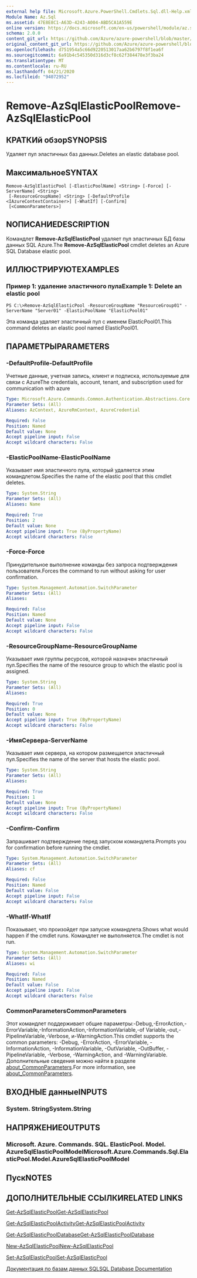 ```yaml
---
external help file: Microsoft.Azure.PowerShell.Cmdlets.Sql.dll-Help.xml
Module Name: Az.Sql
ms.assetid: 47E8E8C1-A63D-4243-A004-ABD5CA1A559E
online version: https://docs.microsoft.com/en-us/powershell/module/az.sql/remove-azsqlelasticpool
schema: 2.0.0
content_git_url: https://github.com/Azure/azure-powershell/blob/master/src/Sql/Sql/help/Remove-AzSqlElasticPool.md
original_content_git_url: https://github.com/Azure/azure-powershell/blob/master/src/Sql/Sql/help/Remove-AzSqlElasticPool.md
ms.openlocfilehash: d751954a5c66d9220513017aa62b6797f8f1ea6f
ms.sourcegitcommit: 6a91b4c545350d316d3cf8c62f384478e3f3ba24
ms.translationtype: MT
ms.contentlocale: ru-RU
ms.lasthandoff: 04/21/2020
ms.locfileid: "94072952"
---
```

# <span data-ttu-id="c39a4-101">Remove-AzSqlElasticPool</span><span class="sxs-lookup"><span data-stu-id="c39a4-101">Remove-AzSqlElasticPool</span></span>

## <span data-ttu-id="c39a4-102">КРАТКИй обзор</span><span class="sxs-lookup"><span data-stu-id="c39a4-102">SYNOPSIS</span></span>
<span data-ttu-id="c39a4-103">Удаляет пул эластичных баз данных.</span><span class="sxs-lookup"><span data-stu-id="c39a4-103">Deletes an elastic database pool.</span></span>

## <span data-ttu-id="c39a4-104">Максимальное</span><span class="sxs-lookup"><span data-stu-id="c39a4-104">SYNTAX</span></span>

```
Remove-AzSqlElasticPool [-ElasticPoolName] <String> [-Force] [-ServerName] <String>
 [-ResourceGroupName] <String> [-DefaultProfile <IAzureContextContainer>] [-WhatIf] [-Confirm]
 [<CommonParameters>]
```

## <span data-ttu-id="c39a4-105">NОПИСАНИЕ</span><span class="sxs-lookup"><span data-stu-id="c39a4-105">DESCRIPTION</span></span>
<span data-ttu-id="c39a4-106">Командлет **Remove-AzSqlElasticPool** удаляет пул эластичных БД базы данных SQL Azure.</span><span class="sxs-lookup"><span data-stu-id="c39a4-106">The **Remove-AzSqlElasticPool** cmdlet deletes an Azure SQL Database elastic pool.</span></span>

## <span data-ttu-id="c39a4-107">ИЛЛЮСТРИРУЮТ</span><span class="sxs-lookup"><span data-stu-id="c39a4-107">EXAMPLES</span></span>

### <span data-ttu-id="c39a4-108">Пример 1: удаление эластичного пула</span><span class="sxs-lookup"><span data-stu-id="c39a4-108">Example 1: Delete an elastic pool</span></span>
```
PS C:\>Remove-AzSqlElasticPool -ResourceGroupName "ResourceGroup01" -ServerName "Server01" -ElasticPoolName "ElasticPool01"
```

<span data-ttu-id="c39a4-109">Эта команда удаляет эластичный пул с именем ElasticPool01.</span><span class="sxs-lookup"><span data-stu-id="c39a4-109">This command deletes an elastic pool named ElasticPool01.</span></span>

## <span data-ttu-id="c39a4-110">ПАРАМЕТРЫ</span><span class="sxs-lookup"><span data-stu-id="c39a4-110">PARAMETERS</span></span>

### <span data-ttu-id="c39a4-111">-DefaultProfile</span><span class="sxs-lookup"><span data-stu-id="c39a4-111">-DefaultProfile</span></span>
<span data-ttu-id="c39a4-112">Учетные данные, учетная запись, клиент и подписка, используемые для связи с Azure</span><span class="sxs-lookup"><span data-stu-id="c39a4-112">The credentials, account, tenant, and subscription used for communication with azure</span></span>

```yaml
Type: Microsoft.Azure.Commands.Common.Authentication.Abstractions.Core.IAzureContextContainer
Parameter Sets: (All)
Aliases: AzContext, AzureRmContext, AzureCredential

Required: False
Position: Named
Default value: None
Accept pipeline input: False
Accept wildcard characters: False
```

### <span data-ttu-id="c39a4-113">-ElasticPoolName</span><span class="sxs-lookup"><span data-stu-id="c39a4-113">-ElasticPoolName</span></span>
<span data-ttu-id="c39a4-114">Указывает имя эластичного пула, который удаляется этим командлетом.</span><span class="sxs-lookup"><span data-stu-id="c39a4-114">Specifies the name of the elastic pool that this cmdlet deletes.</span></span>

```yaml
Type: System.String
Parameter Sets: (All)
Aliases: Name

Required: True
Position: 2
Default value: None
Accept pipeline input: True (ByPropertyName)
Accept wildcard characters: False
```

### <span data-ttu-id="c39a4-115">-Force</span><span class="sxs-lookup"><span data-stu-id="c39a4-115">-Force</span></span>
<span data-ttu-id="c39a4-116">Принудительное выполнение команды без запроса подтверждения пользователя.</span><span class="sxs-lookup"><span data-stu-id="c39a4-116">Forces the command to run without asking for user confirmation.</span></span>

```yaml
Type: System.Management.Automation.SwitchParameter
Parameter Sets: (All)
Aliases:

Required: False
Position: Named
Default value: None
Accept pipeline input: False
Accept wildcard characters: False
```

### <span data-ttu-id="c39a4-117">-ResourceGroupName</span><span class="sxs-lookup"><span data-stu-id="c39a4-117">-ResourceGroupName</span></span>
<span data-ttu-id="c39a4-118">Указывает имя группы ресурсов, которой назначен эластичный пул.</span><span class="sxs-lookup"><span data-stu-id="c39a4-118">Specifies the name of the resource group to which the elastic pool is assigned.</span></span>

```yaml
Type: System.String
Parameter Sets: (All)
Aliases:

Required: True
Position: 0
Default value: None
Accept pipeline input: True (ByPropertyName)
Accept wildcard characters: False
```

### <span data-ttu-id="c39a4-119">-ИмяСервера</span><span class="sxs-lookup"><span data-stu-id="c39a4-119">-ServerName</span></span>
<span data-ttu-id="c39a4-120">Указывает имя сервера, на котором размещается эластичный пул.</span><span class="sxs-lookup"><span data-stu-id="c39a4-120">Specifies the name of the server that hosts the elastic pool.</span></span>

```yaml
Type: System.String
Parameter Sets: (All)
Aliases:

Required: True
Position: 1
Default value: None
Accept pipeline input: True (ByPropertyName)
Accept wildcard characters: False
```

### <span data-ttu-id="c39a4-121">-Confirm</span><span class="sxs-lookup"><span data-stu-id="c39a4-121">-Confirm</span></span>
<span data-ttu-id="c39a4-122">Запрашивает подтверждение перед запуском командлета.</span><span class="sxs-lookup"><span data-stu-id="c39a4-122">Prompts you for confirmation before running the cmdlet.</span></span>

```yaml
Type: System.Management.Automation.SwitchParameter
Parameter Sets: (All)
Aliases: cf

Required: False
Position: Named
Default value: False
Accept pipeline input: False
Accept wildcard characters: False
```

### <span data-ttu-id="c39a4-123">-WhatIf</span><span class="sxs-lookup"><span data-stu-id="c39a4-123">-WhatIf</span></span>
<span data-ttu-id="c39a4-124">Показывает, что произойдет при запуске командлета.</span><span class="sxs-lookup"><span data-stu-id="c39a4-124">Shows what would happen if the cmdlet runs.</span></span>
<span data-ttu-id="c39a4-125">Командлет не выполняется.</span><span class="sxs-lookup"><span data-stu-id="c39a4-125">The cmdlet is not run.</span></span>

```yaml
Type: System.Management.Automation.SwitchParameter
Parameter Sets: (All)
Aliases: wi

Required: False
Position: Named
Default value: False
Accept pipeline input: False
Accept wildcard characters: False
```

### <span data-ttu-id="c39a4-126">CommonParameters</span><span class="sxs-lookup"><span data-stu-id="c39a4-126">CommonParameters</span></span>
<span data-ttu-id="c39a4-127">Этот командлет поддерживает общие параметры:-Debug,-ErrorAction,-ErrorVariable,-InformationAction,-InformationVariable,-of Variable,-out,-PipelineVariable,-Verbose, и-WarningAction.</span><span class="sxs-lookup"><span data-stu-id="c39a4-127">This cmdlet supports the common parameters: -Debug, -ErrorAction, -ErrorVariable, -InformationAction, -InformationVariable, -OutVariable, -OutBuffer, -PipelineVariable, -Verbose, -WarningAction, and -WarningVariable.</span></span> <span data-ttu-id="c39a4-128">Дополнительные сведения можно найти в разделе [about_CommonParameters](http://go.microsoft.com/fwlink/?LinkID=113216).</span><span class="sxs-lookup"><span data-stu-id="c39a4-128">For more information, see [about_CommonParameters](http://go.microsoft.com/fwlink/?LinkID=113216).</span></span>

## <span data-ttu-id="c39a4-129">ВХОДНЫЕ данные</span><span class="sxs-lookup"><span data-stu-id="c39a4-129">INPUTS</span></span>

### <span data-ttu-id="c39a4-130">System. String</span><span class="sxs-lookup"><span data-stu-id="c39a4-130">System.String</span></span>

## <span data-ttu-id="c39a4-131">НАПРЯЖЕНИЕ</span><span class="sxs-lookup"><span data-stu-id="c39a4-131">OUTPUTS</span></span>

### <span data-ttu-id="c39a4-132">Microsoft. Azure. Commands. SQL. ElasticPool. Model. AzureSqlElasticPoolModel</span><span class="sxs-lookup"><span data-stu-id="c39a4-132">Microsoft.Azure.Commands.Sql.ElasticPool.Model.AzureSqlElasticPoolModel</span></span>

## <span data-ttu-id="c39a4-133">Пуск</span><span class="sxs-lookup"><span data-stu-id="c39a4-133">NOTES</span></span>

## <span data-ttu-id="c39a4-134">ДОПОЛНИТЕЛЬНЫЕ ССЫЛКИ</span><span class="sxs-lookup"><span data-stu-id="c39a4-134">RELATED LINKS</span></span>

[<span data-ttu-id="c39a4-135">Get-AzSqlElasticPool</span><span class="sxs-lookup"><span data-stu-id="c39a4-135">Get-AzSqlElasticPool</span></span>](./Get-AzSqlElasticPool.md)

[<span data-ttu-id="c39a4-136">Get-AzSqlElasticPoolActivity</span><span class="sxs-lookup"><span data-stu-id="c39a4-136">Get-AzSqlElasticPoolActivity</span></span>](./Get-AzSqlElasticPoolActivity.md)

[<span data-ttu-id="c39a4-137">Get-AzSqlElasticPoolDatabase</span><span class="sxs-lookup"><span data-stu-id="c39a4-137">Get-AzSqlElasticPoolDatabase</span></span>](./Get-AzSqlElasticPoolDatabase.md)

[<span data-ttu-id="c39a4-138">New-AzSqlElasticPool</span><span class="sxs-lookup"><span data-stu-id="c39a4-138">New-AzSqlElasticPool</span></span>](./New-AzSqlElasticPool.md)

[<span data-ttu-id="c39a4-139">Set-AzSqlElasticPool</span><span class="sxs-lookup"><span data-stu-id="c39a4-139">Set-AzSqlElasticPool</span></span>](./Set-AzSqlElasticPool.md)

[<span data-ttu-id="c39a4-140">Документация по базам данных SQL</span><span class="sxs-lookup"><span data-stu-id="c39a4-140">SQL Database Documentation</span></span>](https://docs.microsoft.com/azure/sql-database/)



